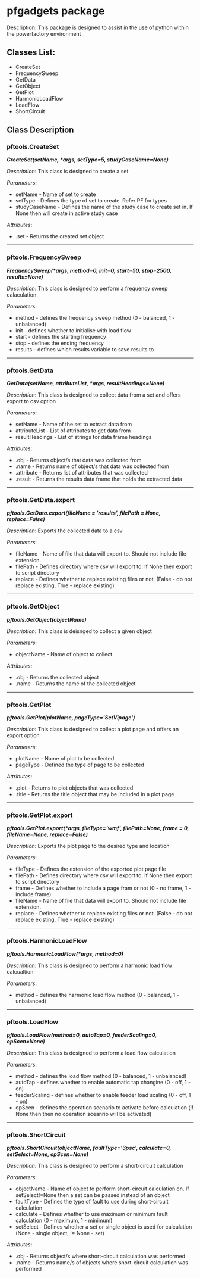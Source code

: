 # pfgadgets package

Description: This package is designed to assist in the use of python within the powerfactory environment

## Classes List:
- CreateSet
- FrequencySweep
- GetData
- GetObject
- GetPlot
- HarmonicLoadFlow
- LoadFlow
- ShortCircuit

## Class Description
### pftools.CreateSet
*__CreateSet(setName, *args, setType=5, studyCaseName=None)__*

*Description*: This class is designed to create a set

*Parameters*: 
- setName - Name of set to create
- setType - Defines the type of set to create. Refer PF for types
- studyCaseName - Defines the name of the study case to create set in. If None then will create in active study case

*Attributes*: 
- .set - Returns the created set object
---
### pftools.FrequencySweep
*__FrequencySweep(*args, method=0, init=0, start=50, stop=2500, results=None)__*

*Description*: This class is designed to perform a frequency sweep calaculation

*Parameters*:
- method - defines the frequency sweep method (0 - balanced, 1 - unbalanced)
- init - defines whether to initialise with load flow
- start - defines the starting frequency
- stop - defines the ending frequency
- results - defines which results variable to save results to
---
### pftools.GetData
*__GetData(setName, attributeList, *args, resultHeadings=None)__*

*Description*: This class is designed to collect data from a set and offers export to csv option

*Parameters*: 
- setName - Name of the set to extract data from
- attributeList - List of attributes to get data from
- resultHeadings - List of strings for data frame headings

*Attributes*: 
- .obj - Returns object/s that data was collected from
- .name - Returns name of object/s that data was collected from
- .attribute - Returns list of attributes that was collected
- .result - Returns the results data frame that holds the extracted data
---
### pftools.GetData.export
*__pftools.GetData.export(fileName = 'results', filePath =  None, replace=False)__*

*Description*: Exports the collected data to a csv

*Parameters*: 
- fileName - Name of file that data will export to. Should not include file extension.
- filePath - Defines directory where csv will export to. If None then export to script directory
- replace - Defines whether to replace existing files or not. (False - do not replace existing, True - replace existing)
---
### pftools.GetObject
*__pftools.GetObject(objectName)__*

*Description*: This class is deisnged to collect a given object

*Parameters*: 
- objectName - Name of object to collect

*Attributes*: 
- .obj - Returns the collected object
- .name - Returns the name of the collected object
---
### pftools.GetPlot
*__pftools.GetPlot(plotName, pageType='SetVipage')__*

*Description*: This class is designed to collect a plot page and offers an export option

*Parameters*: 
- plotName - Name of plot to be collected
- pageType - Defined the type of page to be collected
	
*Attributes*: 
- .plot - Returns to plot objects that was collected
- .title - Returns the title object that may be included in a plot page
---
### pftools.GetPlot.export
*__pftools.GetPlot.export(*args, fileType='wmf', filePath=None, frame = 0, fileName=None, replace=False)__*

*Description*: Exports the plot page to the desired type and location

*Parameters*: 
- fileType - Defines the extension of the exported plot page file
- filePath - Defines directory where csv will export to. If None then export to script directory
- frame - Defines whether to include a page fram or not (0 - no frame, 1 - include frame)
- fileName - Name of file that data will export to. Should not include file extension.
- replace - Defines whether to replace existing files or not. (False - do not replace existing, True - replace existing)
---
### pftools.HarmonicLoadFlow
*__pftools.HarmonicLoadFlow(*args, method=0)__*

*Description*: This class is designed to perform a harmonic load flow calcualtion

*Parameters*: 
- method - defines the harmonic load flow method (0 - balanced, 1 - unbalanced)
---
### pftools.LoadFlow
*__pftools.LoadFlow(method=0, autoTap=0, feederScaling=0, opScen=None)__*

*Description*: This class is designed to perform a load flow calculation

*Parameters*: 
- method - defines the load flow method (0 - balanced, 1 - unbalanced)
- autoTap - defines whether to enable automatic tap changine (0 - off, 1 - on)
- feederScaling - defines whether to enable feeder load scaling (0 - off, 1 - on)
- opScen - defines the operation scenario to activate before calculation (if None then then no operation sceanrio will be activated)
---
### pftools.ShortCircuit
*__pftools.ShortCircuit(objectName, faultType='3psc', calculate=0, setSelect=None, opScen=None)__*

*Description*: This class is designed to perform a short-circuit calculation

*Parameters*: 
- objectName - Name of object to perform short-circuit calculation on. If setSelect!=None then a set can be passed instead of an object
- faultType - Defines the type of fault to use during short-circuit calculation
- calculate - Defines whether to use maximum or minimum fault calculation (0 - maximum, 1 - minimum)
- setSelect - Defines whether a set or single object is used for calculation (None - single object, != None - set)

*Attributes*: 
- .obj - Returns object/s where short-circuit calculation was performed
- .name - Returns name/s of objects where short-circuit calculation was performed
